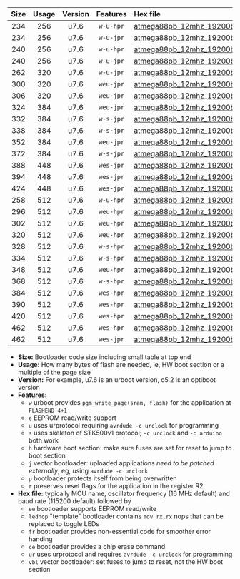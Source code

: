 |Size|Usage|Version|Features|Hex file|
|:-:|:-:|:-:|:-:|:--|
|234|256|u7.6|`w-u-hpr`|[atmega88pb_12mhz_19200bps_ur.hex](https://raw.githubusercontent.com/stefanrueger/urboot/main/bootloaders/atmega88pb/fcpu_12mhz/19200_bps/atmega88pb_12mhz_19200bps_ur.hex)|
|234|256|u7.6|`w-u-jpr`|[atmega88pb_12mhz_19200bps_ur_vbl.hex](https://raw.githubusercontent.com/stefanrueger/urboot/main/bootloaders/atmega88pb/fcpu_12mhz/19200_bps/atmega88pb_12mhz_19200bps_ur_vbl.hex)|
|240|256|u7.6|`w-u-hpr`|[atmega88pb_12mhz_19200bps_lednop_ur.hex](https://raw.githubusercontent.com/stefanrueger/urboot/main/bootloaders/atmega88pb/fcpu_12mhz/19200_bps/atmega88pb_12mhz_19200bps_lednop_ur.hex)|
|240|256|u7.6|`w-u-jpr`|[atmega88pb_12mhz_19200bps_lednop_ur_vbl.hex](https://raw.githubusercontent.com/stefanrueger/urboot/main/bootloaders/atmega88pb/fcpu_12mhz/19200_bps/atmega88pb_12mhz_19200bps_lednop_ur_vbl.hex)|
|262|320|u7.6|`w-u-jpr`|[atmega88pb_12mhz_19200bps_lednop_fr_ur_vbl.hex](https://raw.githubusercontent.com/stefanrueger/urboot/main/bootloaders/atmega88pb/fcpu_12mhz/19200_bps/atmega88pb_12mhz_19200bps_lednop_fr_ur_vbl.hex)|
|300|320|u7.6|`weu-jpr`|[atmega88pb_12mhz_19200bps_ee_ur_vbl.hex](https://raw.githubusercontent.com/stefanrueger/urboot/main/bootloaders/atmega88pb/fcpu_12mhz/19200_bps/atmega88pb_12mhz_19200bps_ee_ur_vbl.hex)|
|306|320|u7.6|`weu-jpr`|[atmega88pb_12mhz_19200bps_ee_lednop_ur_vbl.hex](https://raw.githubusercontent.com/stefanrueger/urboot/main/bootloaders/atmega88pb/fcpu_12mhz/19200_bps/atmega88pb_12mhz_19200bps_ee_lednop_ur_vbl.hex)|
|324|384|u7.6|`weu-jpr`|[atmega88pb_12mhz_19200bps_ee_lednop_fr_ur_vbl.hex](https://raw.githubusercontent.com/stefanrueger/urboot/main/bootloaders/atmega88pb/fcpu_12mhz/19200_bps/atmega88pb_12mhz_19200bps_ee_lednop_fr_ur_vbl.hex)|
|332|384|u7.6|`w-s-jpr`|[atmega88pb_12mhz_19200bps_vbl.hex](https://raw.githubusercontent.com/stefanrueger/urboot/main/bootloaders/atmega88pb/fcpu_12mhz/19200_bps/atmega88pb_12mhz_19200bps_vbl.hex)|
|338|384|u7.6|`w-s-jpr`|[atmega88pb_12mhz_19200bps_lednop_vbl.hex](https://raw.githubusercontent.com/stefanrueger/urboot/main/bootloaders/atmega88pb/fcpu_12mhz/19200_bps/atmega88pb_12mhz_19200bps_lednop_vbl.hex)|
|352|384|u7.6|`weu-jpr`|[atmega88pb_12mhz_19200bps_ee_lednop_fr_ce_ur_vbl.hex](https://raw.githubusercontent.com/stefanrueger/urboot/main/bootloaders/atmega88pb/fcpu_12mhz/19200_bps/atmega88pb_12mhz_19200bps_ee_lednop_fr_ce_ur_vbl.hex)|
|372|384|u7.6|`w-s-jpr`|[atmega88pb_12mhz_19200bps_lednop_fr_vbl.hex](https://raw.githubusercontent.com/stefanrueger/urboot/main/bootloaders/atmega88pb/fcpu_12mhz/19200_bps/atmega88pb_12mhz_19200bps_lednop_fr_vbl.hex)|
|388|448|u7.6|`wes-jpr`|[atmega88pb_12mhz_19200bps_ee_vbl.hex](https://raw.githubusercontent.com/stefanrueger/urboot/main/bootloaders/atmega88pb/fcpu_12mhz/19200_bps/atmega88pb_12mhz_19200bps_ee_vbl.hex)|
|394|448|u7.6|`wes-jpr`|[atmega88pb_12mhz_19200bps_ee_lednop_vbl.hex](https://raw.githubusercontent.com/stefanrueger/urboot/main/bootloaders/atmega88pb/fcpu_12mhz/19200_bps/atmega88pb_12mhz_19200bps_ee_lednop_vbl.hex)|
|424|448|u7.6|`wes-jpr`|[atmega88pb_12mhz_19200bps_ee_lednop_fr_vbl.hex](https://raw.githubusercontent.com/stefanrueger/urboot/main/bootloaders/atmega88pb/fcpu_12mhz/19200_bps/atmega88pb_12mhz_19200bps_ee_lednop_fr_vbl.hex)|
|258|512|u7.6|`w-u-hpr`|[atmega88pb_12mhz_19200bps_lednop_fr_ur.hex](https://raw.githubusercontent.com/stefanrueger/urboot/main/bootloaders/atmega88pb/fcpu_12mhz/19200_bps/atmega88pb_12mhz_19200bps_lednop_fr_ur.hex)|
|296|512|u7.6|`weu-hpr`|[atmega88pb_12mhz_19200bps_ee_ur.hex](https://raw.githubusercontent.com/stefanrueger/urboot/main/bootloaders/atmega88pb/fcpu_12mhz/19200_bps/atmega88pb_12mhz_19200bps_ee_ur.hex)|
|302|512|u7.6|`weu-hpr`|[atmega88pb_12mhz_19200bps_ee_lednop_ur.hex](https://raw.githubusercontent.com/stefanrueger/urboot/main/bootloaders/atmega88pb/fcpu_12mhz/19200_bps/atmega88pb_12mhz_19200bps_ee_lednop_ur.hex)|
|320|512|u7.6|`weu-hpr`|[atmega88pb_12mhz_19200bps_ee_lednop_fr_ur.hex](https://raw.githubusercontent.com/stefanrueger/urboot/main/bootloaders/atmega88pb/fcpu_12mhz/19200_bps/atmega88pb_12mhz_19200bps_ee_lednop_fr_ur.hex)|
|328|512|u7.6|`w-s-hpr`|[atmega88pb_12mhz_19200bps.hex](https://raw.githubusercontent.com/stefanrueger/urboot/main/bootloaders/atmega88pb/fcpu_12mhz/19200_bps/atmega88pb_12mhz_19200bps.hex)|
|334|512|u7.6|`w-s-hpr`|[atmega88pb_12mhz_19200bps_lednop.hex](https://raw.githubusercontent.com/stefanrueger/urboot/main/bootloaders/atmega88pb/fcpu_12mhz/19200_bps/atmega88pb_12mhz_19200bps_lednop.hex)|
|348|512|u7.6|`weu-hpr`|[atmega88pb_12mhz_19200bps_ee_lednop_fr_ce_ur.hex](https://raw.githubusercontent.com/stefanrueger/urboot/main/bootloaders/atmega88pb/fcpu_12mhz/19200_bps/atmega88pb_12mhz_19200bps_ee_lednop_fr_ce_ur.hex)|
|368|512|u7.6|`w-s-hpr`|[atmega88pb_12mhz_19200bps_lednop_fr.hex](https://raw.githubusercontent.com/stefanrueger/urboot/main/bootloaders/atmega88pb/fcpu_12mhz/19200_bps/atmega88pb_12mhz_19200bps_lednop_fr.hex)|
|384|512|u7.6|`wes-hpr`|[atmega88pb_12mhz_19200bps_ee.hex](https://raw.githubusercontent.com/stefanrueger/urboot/main/bootloaders/atmega88pb/fcpu_12mhz/19200_bps/atmega88pb_12mhz_19200bps_ee.hex)|
|390|512|u7.6|`wes-hpr`|[atmega88pb_12mhz_19200bps_ee_lednop.hex](https://raw.githubusercontent.com/stefanrueger/urboot/main/bootloaders/atmega88pb/fcpu_12mhz/19200_bps/atmega88pb_12mhz_19200bps_ee_lednop.hex)|
|420|512|u7.6|`wes-hpr`|[atmega88pb_12mhz_19200bps_ee_lednop_fr.hex](https://raw.githubusercontent.com/stefanrueger/urboot/main/bootloaders/atmega88pb/fcpu_12mhz/19200_bps/atmega88pb_12mhz_19200bps_ee_lednop_fr.hex)|
|462|512|u7.6|`wes-hpr`|[atmega88pb_12mhz_19200bps_ee_lednop_fr_ce.hex](https://raw.githubusercontent.com/stefanrueger/urboot/main/bootloaders/atmega88pb/fcpu_12mhz/19200_bps/atmega88pb_12mhz_19200bps_ee_lednop_fr_ce.hex)|
|462|512|u7.6|`wes-jpr`|[atmega88pb_12mhz_19200bps_ee_lednop_fr_ce_vbl.hex](https://raw.githubusercontent.com/stefanrueger/urboot/main/bootloaders/atmega88pb/fcpu_12mhz/19200_bps/atmega88pb_12mhz_19200bps_ee_lednop_fr_ce_vbl.hex)|

- **Size:** Bootloader code size including small table at top end
- **Usage:** How many bytes of flash are needed, ie, HW boot section or a multiple of the page size
- **Version:** For example, u7.6 is an urboot version, o5.2 is an optiboot version
- **Features:**
  + `w` urboot provides `pgm_write_page(sram, flash)` for the application at `FLASHEND-4+1`
  + `e` EEPROM read/write support
  + `u` uses urprotocol requiring `avrdude -c urclock` for programming
  + `s` uses skeleton of STK500v1 protocol; `-c urclock` and `-c arduino` both work
  + `h` hardware boot section: make sure fuses are set for reset to jump to boot section
  + `j` vector bootloader: uploaded applications *need to be patched externally*, eg, using `avrdude -c urclock`
  + `p` bootloader protects itself from being overwritten
  + `r` preserves reset flags for the application in the register R2
- **Hex file:** typically MCU name, oscillator frequency (16 MHz default) and baud rate (115200 default) followed by
  + `ee` bootloader supports EEPROM read/write
  + `lednop` "template" bootloader contains `mov rx,rx` nops that can be replaced to toggle LEDs
  + `fr` bootloader provides non-essential code for smoother error handing
  + `ce` bootloader provides a chip erase command
  + `ur` uses urprotocol and requires `avrdude -c urclock` for programming
  + `vbl` vector bootloader: set fuses to jump to reset, not the HW boot section
